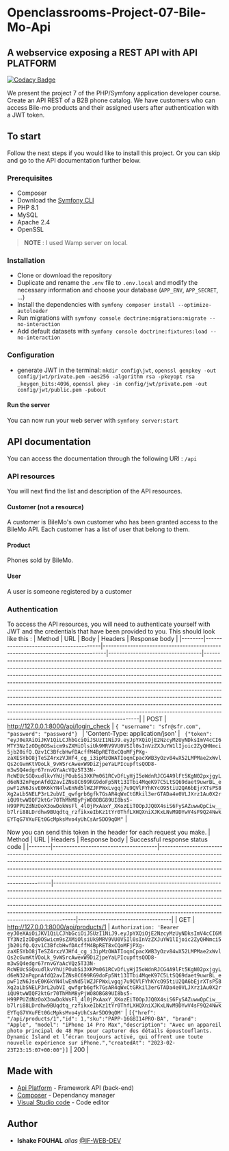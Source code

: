 # Openclassrooms-Project-07-Bile-Mo-Api


## A webservice exposing a REST API with API PLATFORM
[![Codacy Badge](https://app.codacy.com/project/badge/Grade/562c8fa90fca405dbd3f7c0f9d967ed2)](https://www.codacy.com/gh/jupanaos/SF_BileMo-API/dashboard?utm_source=github.com&amp;utm_medium=referral&amp;utm_content=jupanaos/SF_BileMo-API&amp;utm_campaign=Badge_Grade)

We present the project 7 of the PHP/Symfony application developer course. Create an API REST of a B2B phone catalog.
We have customers who can access Bile-mo products and their assigned users after authentication with a JWT token.

## To start
Follow the next steps if you would like to install this project. Or you can skip and go to the API documentation further below.

### Prerequisites
- Composer
- Download the [Symfony CLI](https://symfony.com/download)
- PHP 8.1
- MySQL 
- Apache 2.4
- OpenSSL
> **NOTE** : I used Wamp server on local.

### Installation
- Clone or download the repository
- Duplicate and rename the `.env` file to `.env.local` and modify the necessary information and choose your database (`APP_ENV`, `APP_SECRET`, ...)
- Install the dependencies with `symfony composer install --optimize-autoloader`
- Run migrations with `symfony console doctrine:migrations:migrate --no-interaction`
- Add default datasets with `symfony console doctrine:fixtures:load --no-interaction`



### Configuration
- generate JWT in the terminal: `mkdir config\jwt`, `openssl genpkey -out config/jwt/private.pem -aes256 -algorithm rsa -pkeyopt rsa
_keygen_bits:4096`, `openssl pkey -in config/jwt/private.pem -out config/jwt/public.pem
 -pubout`

#### Run the server

You can now run your web server with
`symfony server:start
`

## API documentation
You can access the documentation through the following URI : `/api`

### API resources
You will next find the list and description of the API resources.

#### Customer (not a resource)
A customer is BileMo's own customer who has been granted access to the BileMo API. Each customer has a list of user that belong to them.

#### Product
Phones sold by BileMo.

#### User
A user is someone registered by a customer

### Authentication
To access the API resources, you will need to authenticate yourself with JWT and the credentials that have been provided to you.
This should look like this :
| Method | URL                                    | Body                                                                          | Headers                          | Response body                                                                                                                                                                                                                                                                                                                                                                                                                                                                                                                                                                                                                                                                                        |
|--------|----------------------------------------|-------------------------------------------------------------------------------|----------------------------------|------------------------------------------------------------------------------------------------------------------------------------------------------------------------------------------------------------------------------------------------------------------------------------------------------------------------------------------------------------------------------------------------------------------------------------------------------------------------------------------------------------------------------------------------------------------------------------------------------------------------------------------------------------------------------------------------------|
| POST   | http://127.0.0.1:8000/api/login_check | ```{ "username": "sfr@sfr.com", "password": "password"} ``` | 'Content-Type: application/json' | ``` {"token": "eyJ0eXAiOiJKV1QiLCJhbGciOiJSUzI1NiJ9.eyJpYXQiOjE2NzcyMzUyNDksImV4cCI6MTY3NzIzODg0OSwicm9sZXMiOlsiUk9MRV9VU0VSIl0sInVzZXJuYW1lIjoic2ZyQHNmci5jb20ifQ.Qzv1C3BfcbHwfDAcffM4BpRET8xCQoMFjPXg-zaXESYbO8jTeSZ4rxzVJHf4_cg_i3ipMzOWATIoqnCpacXWB3yOzv84wX52LMPMae2xWvlQs2cGvmKtVOoLk_9vWSrcAwexW9DiZjpeYaLPIcupftsQOD8-m3wSQ4edgr67rnvGYaAcVQz5T33N-RcWEUcSGQxudlkvYhUjPOubSi3XKPm061RCvDfLyHjI5oWdnRJCG4A9lFt5KgN02pxjgyLd6eN32nPqpnAfdQ2avIZNs8C699RG9doFp5Nt13ITbi4MqeK97C5LtSQ69daet9uwrBL_epwF1zN6JsvE0K6kYN4lwEnNd5lWZJFPWxLvgqj7u9QVlFYhKYcO95tiU2QA6bEjrXTsPS8Xg2aLbSNELP3rL2ubVI_qwfgrb6gfk7GsAR4qWxCtGRkil3erGTADa4e0VLJXrz1Au0X2riQU9twWIQF2ktGr70ThMhM8yPjWO8OBG89UI8bs5-H99PPUZdNzOoX3owDokWsFl_4l0jPxAaxY_XKozEiTOOpJJQ0X4siS6FySAZuwwQpCiw__b7lri88LDrdhw9BUqdtq_rzfikxeIbKz1tYr0ThfLXHQXniXJKxLNvM9DYwV4sF9Q24NwkEYTqG7VXuFEt0GcMpksMvo4yUhCsAr5DO9qOM"``` |

Now you can send this token in the header for each request you make.
| Method | URL                                  | Headers                                                                                                                                                                                                                                                                                                                                                       | Response body                                                                                                                                                                                                                                                                                                                                                                                                | Successful response status code  |
|--------|--------------------------------------|---------------------------------------------------------------------------------------------------------------------------------------------------------------------------------------------------------------------------------------------------------------------------------------------------------------------------------------------------------------|--------------------------------------------------------------------------------------------------------------------------------------------------------------------------------------------------------------------------------------------------------------------------------------------------------------------------------------------------------------------------------------------------------------|----------------------------------|
| GET    | http://127.0.0.1:8000/api/products/1  | ```Authorization: 'Bearer eyJ0eXAiOiJKV1QiLCJhbGciOiJSUzI1NiJ9.eyJpYXQiOjE2NzcyMzUyNDksImV4cCI6MTY3NzIzODg0OSwicm9sZXMiOlsiUk9MRV9VU0VSIl0sInVzZXJuYW1lIjoic2ZyQHNmci5jb20ifQ.Qzv1C3BfcbHwfDAcffM4BpRET8xCQoMFjPXg-zaXESYbO8jTeSZ4rxzVJHf4_cg_i3ipMzOWATIoqnCpacXWB3yOzv84wX52LMPMae2xWvlQs2cGvmKtVOoLk_9vWSrcAwexW9DiZjpeYaLPIcupftsQOD8-m3wSQ4edgr67rnvGYaAcVQz5T33N-RcWEUcSGQxudlkvYhUjPOubSi3XKPm061RCvDfLyHjI5oWdnRJCG4A9lFt5KgN02pxjgyLd6eN32nPqpnAfdQ2avIZNs8C699RG9doFp5Nt13ITbi4MqeK97C5LtSQ69daet9uwrBL_epwF1zN6JsvE0K6kYN4lwEnNd5lWZJFPWxLvgqj7u9QVlFYhKYcO95tiU2QA6bEjrXTsPS8Xg2aLbSNELP3rL2ubVI_qwfgrb6gfk7GsAR4qWxCtGRkil3erGTADa4e0VLJXrz1Au0X2riQU9twWIQF2ktGr70ThMhM8yPjWO8OBG89UI8bs5-H99PPUZdNzOoX3owDokWsFl_4l0jPxAaxY_XKozEiTOOpJJQ0X4siS6FySAZuwwQpCiw__b7lri88LDrdhw9BUqdtq_rzfikxeIbKz1tYr0ThfLXHQXniXJKxLNvM9DYwV4sF9Q24NwkEYTqG7VXuFEt0GcMpksMvo4yUhCsAr5DO9qOM'```  | ```[{"href": "/api/products/1","id": 1,"sku":"PAPP-16GBI14PRO-BA", "brand": "Apple", "model": "iPhone 14 Pro Max","description": "Avec un appareil photo principal de 48 Mpx pour capturer des détails époustouflants. Dynamic Island et l’écran toujours activé, qui offrent une toute nouvelle expérience sur iPhone.","createdAt": "2023-02-23T23:15:07+00:00"}]```      | 200                              |

## Made with

* [Api Platform](https://api-platform.com/) - Framework API (back-end)
* [Composer](https://getcomposer.org/) - Dependancy manager
* [Visual Studio code](https://code.visualstudio.com/) - Code editor

## Author

* **Ishake FOUHAL** _alias_ [@IF-WEB-DEV](https://github.com/if-web-dev)
